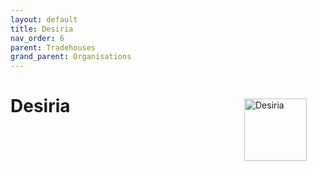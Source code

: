 ```yaml
---
layout: default
title: Desiria
nav_order: 6
parent: Tradehouses
grand_parent: Organisations
---
```

<img src="/shysba/img/desiria.png"
     alt="Desiria"
     style="float: right; margin: 30px; width: 100px;" />

# Desiria
